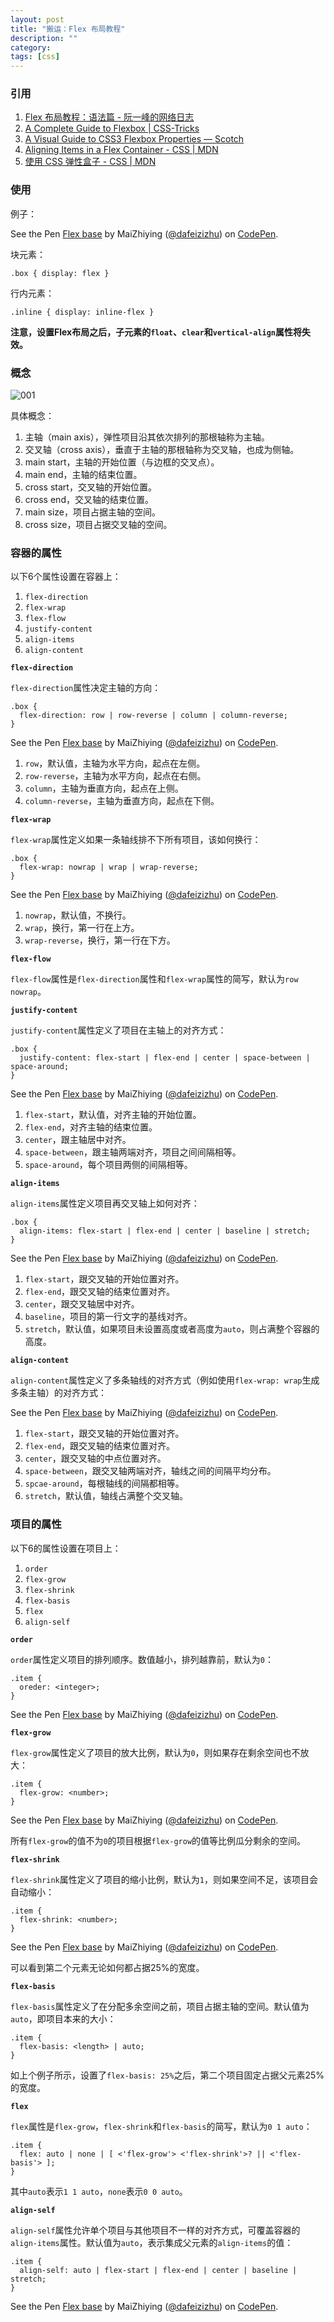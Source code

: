 ```yaml
---
layout: post
title: "搬运：Flex 布局教程"
description: ""
category: 
tags: [css]
---
```


<script async src="https://static.codepen.io/assets/embed/ei.js"></script>

### 引用

1. [Flex 布局教程：语法篇 - 阮一峰的网络日志](http://www.ruanyifeng.com/blog/2015/07/flex-grammar.html)
2. [A Complete Guide to Flexbox | CSS-Tricks](https://css-tricks.com/snippets/css/a-guide-to-flexbox/)
3. [A Visual Guide to CSS3 Flexbox Properties ― Scotch](https://scotch.io/tutorials/a-visual-guide-to-css3-flexbox-properties)
4. [Aligning Items in a Flex Container - CSS | MDN](https://developer.mozilla.org/en-US/docs/Web/CSS/CSS_Flexible_Box_Layout/Aligning_Items_in_a_Flex_Container)
5. [使用 CSS 弹性盒子 - CSS | MDN](https://developer.mozilla.org/zh-CN/docs/Web/CSS/CSS_Flexible_Box_Layout/Using_CSS_flexible_boxes)

### 使用

例子：

<p data-height="265" data-theme-id="0" data-slug-hash="mxEKGN" data-default-tab="html,result" data-user="dafeizizhu" data-embed-version="2" data-pen-title="Flex base" class="codepen">See the Pen <a href="https://codepen.io/dafeizizhu/pen/mxEKGN/">Flex base</a> by MaiZhiying (<a href="https://codepen.io/dafeizizhu">@dafeizizhu</a>) on <a href="https://codepen.io">CodePen</a>.</p>

块元素：

    .box { display: flex }

行内元素：

    .inline { display: inline-flex }

**注意，设置Flex布局之后，子元素的`float`、`clear`和`vertical-align`属性将失效。**

### 概念

![001](/images/20180316-001.png)

具体概念：

1. 主轴（main axis），弹性项目沿其依次排列的那根轴称为主轴。
2. 交叉轴（cross axis），垂直于主轴的那根轴称为交叉轴，也成为侧轴。
3. main start，主轴的开始位置（与边框的交叉点）。
4. main end，主轴的结束位置。
5. cross start，交叉轴的开始位置。
6. cross end，交叉轴的结束位置。
7. main size，项目占据主轴的空间。
8. cross size，项目占据交叉轴的空间。

### 容器的属性

以下6个属性设置在容器上：

1. `flex-direction`
2. `flex-wrap`
3. `flex-flow`
4. `justify-content`
5. `align-items`
6. `align-content`

**`flex-direction`**

`flex-direction`属性决定主轴的方向：

    .box {
      flex-direction: row | row-reverse | column | column-reverse;
    }

<p data-height="265" data-theme-id="0" data-slug-hash="KoMBee" data-default-tab="html,result" data-user="dafeizizhu" data-embed-version="2" data-pen-title="Flex base" class="codepen">See the Pen <a href="https://codepen.io/dafeizizhu/pen/KoMBee/">Flex base</a> by MaiZhiying (<a href="https://codepen.io/dafeizizhu">@dafeizizhu</a>) on <a href="https://codepen.io">CodePen</a>.</p>

1. `row`，默认值，主轴为水平方向，起点在左侧。
2. `row-reverse`，主轴为水平方向，起点在右侧。
3. `column`，主轴为垂直方向，起点在上侧。
4. `column-reverse`，主轴为垂直方向，起点在下侧。

**`flex-wrap`**

`flex-wrap`属性定义如果一条轴线排不下所有项目，该如何换行：

    .box {
      flex-wrap: nowrap | wrap | wrap-reverse;
    }

<p data-height="265" data-theme-id="0" data-slug-hash="geMjQW" data-default-tab="html,result" data-user="dafeizizhu" data-embed-version="2" data-pen-title="Flex base" class="codepen">See the Pen <a href="https://codepen.io/dafeizizhu/pen/geMjQW/">Flex base</a> by MaiZhiying (<a href="https://codepen.io/dafeizizhu">@dafeizizhu</a>) on <a href="https://codepen.io">CodePen</a>.</p>

1. `nowrap`，默认值，不换行。
2. `wrap`，换行，第一行在上方。
3. `wrap-reverse`，换行，第一行在下方。

**`flex-flow`**

`flex-flow`属性是`flex-direction`属性和`flex-wrap`属性的简写，默认为`row nowrap`。

**`justify-content`**

`justify-content`属性定义了项目在主轴上的对齐方式：

    .box {
      justify-content: flex-start | flex-end | center | space-between | space-around;
    }

<p data-height="265" data-theme-id="0" data-slug-hash="oqLMOb" data-default-tab="html,result" data-user="dafeizizhu" data-embed-version="2" data-pen-title="Flex base" class="codepen">See the Pen <a href="https://codepen.io/dafeizizhu/pen/oqLMOb/">Flex base</a> by MaiZhiying (<a href="https://codepen.io/dafeizizhu">@dafeizizhu</a>) on <a href="https://codepen.io">CodePen</a>.</p>

1. `flex-start`，默认值，对齐主轴的开始位置。
2. `flex-end`，对齐主轴的结束位置。
3. `center`，跟主轴居中对齐。
4. `space-between`，跟主轴两端对齐，项目之间间隔相等。
5. `space-around`，每个项目两侧的间隔相等。

**`align-items`**

`align-items`属性定义项目再交叉轴上如何对齐：

    .box {
      align-items: flex-start | flex-end | center | baseline | stretch;
    }

<p data-height="265" data-theme-id="0" data-slug-hash="mxEGdw" data-default-tab="html,result" data-user="dafeizizhu" data-embed-version="2" data-pen-title="Flex base" class="codepen">See the Pen <a href="https://codepen.io/dafeizizhu/pen/mxEGdw/">Flex base</a> by MaiZhiying (<a href="https://codepen.io/dafeizizhu">@dafeizizhu</a>) on <a href="https://codepen.io">CodePen</a>.</p>

1. `flex-start`，跟交叉轴的开始位置对齐。
2. `flex-end`，跟交叉轴的结束位置对齐。
3. `center`，跟交叉轴居中对齐。
4. `baseline`，项目的第一行文字的基线对齐。
5. `stretch`，默认值，如果项目未设置高度或者高度为`auto`，则占满整个容器的高度。

**`align-content`**

`align-content`属性定义了多条轴线的对齐方式（例如使用`flex-wrap: wrap`生成多条主轴）的对齐方式：

<p data-height="265" data-theme-id="0" data-slug-hash="wmWEWX" data-default-tab="html,result" data-user="dafeizizhu" data-embed-version="2" data-pen-title="Flex base" class="codepen">See the Pen <a href="https://codepen.io/dafeizizhu/pen/wmWEWX/">Flex base</a> by MaiZhiying (<a href="https://codepen.io/dafeizizhu">@dafeizizhu</a>) on <a href="https://codepen.io">CodePen</a>.</p>

1. `flex-start`，跟交叉轴的开始位置对齐。
2. `flex-end`，跟交叉轴的结束位置对齐。
3. `center`，跟交叉轴的中点位置对齐。
4. `space-between`，跟交叉轴两端对齐，轴线之间的间隔平均分布。
5. `spcae-around`，每根轴线的间隔都相等。
6. `stretch`，默认值，轴线占满整个交叉轴。

### 项目的属性

以下6的属性设置在项目上：

1. `order`
2. `flex-grow`
3. `flex-shrink`
4. `flex-basis`
5. `flex`
6. `align-self`

**`order`**

`order`属性定义项目的排列顺序。数值越小，排列越靠前，默认为`0`：

    .item {
      oreder: <integer>;
    }

<p data-height="265" data-theme-id="0" data-slug-hash="NYrLvE" data-default-tab="html,result" data-user="dafeizizhu" data-embed-version="2" data-pen-title="Flex base" class="codepen">See the Pen <a href="https://codepen.io/dafeizizhu/pen/NYrLvE/">Flex base</a> by MaiZhiying (<a href="https://codepen.io/dafeizizhu">@dafeizizhu</a>) on <a href="https://codepen.io">CodePen</a>.</p>

**`flex-grow`**

`flex-grow`属性定义了项目的放大比例，默认为`0`，则如果存在剩余空间也不放大：

    .item {
      flex-grow: <number>;
    }

<p data-height="265" data-theme-id="0" data-slug-hash="QmEVrP" data-default-tab="html,result" data-user="dafeizizhu" data-embed-version="2" data-pen-title="Flex base" class="codepen">See the Pen <a href="https://codepen.io/dafeizizhu/pen/QmEVrP/">Flex base</a> by MaiZhiying (<a href="https://codepen.io/dafeizizhu">@dafeizizhu</a>) on <a href="https://codepen.io">CodePen</a>.</p>

所有`flex-grow`的值不为`0`的项目根据`flex-grow`的值等比例瓜分剩余的空间。

**`flex-shrink`**

`flex-shrink`属性定义了项目的缩小比例，默认为`1`，则如果空间不足，该项目会自动缩小：

    .item {
      flex-shrink: <number>;
    }

<p data-height="265" data-theme-id="0" data-slug-hash="RMRYBM" data-default-tab="css,result" data-user="dafeizizhu" data-embed-version="2" data-pen-title="Flex base" class="codepen">See the Pen <a href="https://codepen.io/dafeizizhu/pen/RMRYBM/">Flex base</a> by MaiZhiying (<a href="https://codepen.io/dafeizizhu">@dafeizizhu</a>) on <a href="https://codepen.io">CodePen</a>.</p>

可以看到第二个元素无论如何都占据25%的宽度。

**`flex-basis`**

`flex-basis`属性定义了在分配多余空间之前，项目占据主轴的空间。默认值为`auto`，即项目本来的大小：

    .item {
      flex-basis: <length> | auto;
    }

如上个例子所示，设置了`flex-basis: 25%`之后，第二个项目固定占据父元素25%的宽度。

**`flex`**

`flex`属性是`flex-grow`，`flex-shrink`和`flex-basis`的简写，默认为`0 1 auto`：

    .item {
      flex: auto | none | [ <'flex-grow'> <'flex-shrink'>? || <'flex-basis'> ];
    }

其中`auto`表示`1 1 auto`，`none`表示`0 0 auto`。

**`align-self`**

`align-self`属性允许单个项目与其他项目不一样的对齐方式，可覆盖容器的`align-items`属性。默认值为`auto`，表示集成父元素的`align-items`的值：

    .item {
      align-self: auto | flex-start | flex-end | center | baseline | stretch;
    }

<p data-height="265" data-theme-id="0" data-slug-hash="BrzOMM" data-default-tab="css,result" data-user="dafeizizhu" data-embed-version="2" data-pen-title="Flex base" class="codepen">See the Pen <a href="https://codepen.io/dafeizizhu/pen/BrzOMM/">Flex base</a> by MaiZhiying (<a href="https://codepen.io/dafeizizhu">@dafeizizhu</a>) on <a href="https://codepen.io">CodePen</a>.</p>
